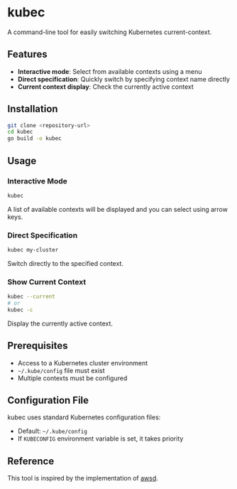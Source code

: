 # kubec

A command-line tool for easily switching Kubernetes current-context.

## Features

- **Interactive mode**: Select from available contexts using a menu
- **Direct specification**: Quickly switch by specifying context name directly
- **Current context display**: Check the currently active context

## Installation

```bash
git clone <repository-url>
cd kubec
go build -o kubec
```

## Usage

### Interactive Mode
```bash
kubec
```
A list of available contexts will be displayed and you can select using arrow keys.

### Direct Specification
```bash
kubec my-cluster
```
Switch directly to the specified context.

### Show Current Context
```bash
kubec --current
# or
kubec -c
```
Display the currently active context.

## Prerequisites

- Access to a Kubernetes cluster environment
- `~/.kube/config` file must exist
- Multiple contexts must be configured

## Configuration File

kubec uses standard Kubernetes configuration files:
- Default: `~/.kube/config`
- If `KUBECONFIG` environment variable is set, it takes priority

## Reference

This tool is inspired by the implementation of [awsd](https://github.com/radiusmethod/awsd).
